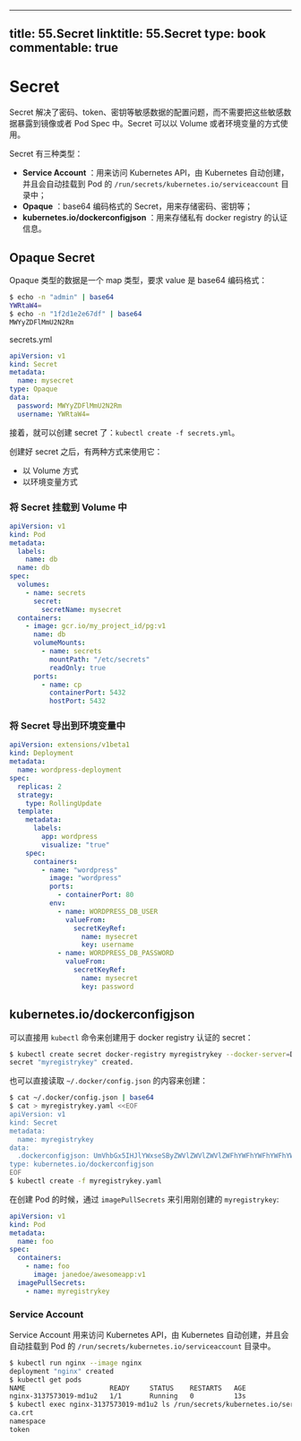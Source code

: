 
---
title: 55.Secret
linktitle: 55.Secret
type: book
commentable: true
---

# Secret

Secret 解决了密码、token、密钥等敏感数据的配置问题，而不需要把这些敏感数据暴露到镜像或者 Pod Spec 中。Secret 可以以 Volume 或者环境变量的方式使用。

Secret 有三种类型：

- **Service Account** ：用来访问 Kubernetes API，由 Kubernetes 自动创建，并且会自动挂载到 Pod 的 `/run/secrets/kubernetes.io/serviceaccount` 目录中；
- **Opaque** ：base64 编码格式的 Secret，用来存储密码、密钥等；
- **kubernetes.io/dockerconfigjson** ：用来存储私有 docker registry 的认证信息。

## Opaque Secret

Opaque 类型的数据是一个 map 类型，要求 value 是 base64 编码格式：

```sh
$ echo -n "admin" | base64
YWRtaW4=
$ echo -n "1f2d1e2e67df" | base64
MWYyZDFlMmU2N2Rm
```

secrets.yml

```yaml
apiVersion: v1
kind: Secret
metadata:
  name: mysecret
type: Opaque
data:
  password: MWYyZDFlMmU2N2Rm
  username: YWRtaW4=
```

接着，就可以创建 secret 了：`kubectl create -f secrets.yml`。

创建好 secret 之后，有两种方式来使用它：

- 以 Volume 方式
- 以环境变量方式

### 将 Secret 挂载到 Volume 中

```yaml
apiVersion: v1
kind: Pod
metadata:
  labels:
    name: db
  name: db
spec:
  volumes:
    - name: secrets
      secret:
        secretName: mysecret
  containers:
    - image: gcr.io/my_project_id/pg:v1
      name: db
      volumeMounts:
        - name: secrets
          mountPath: "/etc/secrets"
          readOnly: true
      ports:
        - name: cp
          containerPort: 5432
          hostPort: 5432
```

### 将 Secret 导出到环境变量中

```yaml
apiVersion: extensions/v1beta1
kind: Deployment
metadata:
  name: wordpress-deployment
spec:
  replicas: 2
  strategy:
    type: RollingUpdate
  template:
    metadata:
      labels:
        app: wordpress
        visualize: "true"
    spec:
      containers:
        - name: "wordpress"
          image: "wordpress"
          ports:
            - containerPort: 80
          env:
            - name: WORDPRESS_DB_USER
              valueFrom:
                secretKeyRef:
                  name: mysecret
                  key: username
            - name: WORDPRESS_DB_PASSWORD
              valueFrom:
                secretKeyRef:
                  name: mysecret
                  key: password
```

## kubernetes.io/dockerconfigjson

可以直接用 `kubectl` 命令来创建用于 docker registry 认证的 secret：

```sh
$ kubectl create secret docker-registry myregistrykey --docker-server=DOCKER_REGISTRY_SERVER --docker-username=DOCKER_USER --docker-password=DOCKER_PASSWORD --docker-email=DOCKER_EMAIL
secret "myregistrykey" created.
```

也可以直接读取 `~/.docker/config.json` 的内容来创建：

```sh
$ cat ~/.docker/config.json | base64
$ cat > myregistrykey.yaml <<EOF
apiVersion: v1
kind: Secret
metadata:
  name: myregistrykey
data:
  .dockerconfigjson: UmVhbGx5IHJlYWxseSByZWVlZWVlZWVlZWFhYWFhYWFhYWFhYWFhYWFhYWFhYWFhYWFhYWxsbGxsbGxsbGxsbGxsbGxsbGxsbGxsbGxsbGxsbGx5eXl5eXl5eXl5eXl5eXl5eXl5eSBsbGxsbGxsbGxsbGxsbG9vb29vb29vb29vb29vb29vb29vb29vb29vb25ubm5ubm5ubm5ubm5ubm5ubm5ubm5ubmdnZ2dnZ2dnZ2dnZ2dnZ2dnZ2cgYXV0aCBrZXlzCg==
type: kubernetes.io/dockerconfigjson
EOF
$ kubectl create -f myregistrykey.yaml
```

在创建 Pod 的时候，通过 `imagePullSecrets` 来引用刚创建的 `myregistrykey`:

```yaml
apiVersion: v1
kind: Pod
metadata:
  name: foo
spec:
  containers:
    - name: foo
      image: janedoe/awesomeapp:v1
  imagePullSecrets:
    - name: myregistrykey
```

### Service Account

Service Account 用来访问 Kubernetes API，由 Kubernetes 自动创建，并且会自动挂载到 Pod 的 `/run/secrets/kubernetes.io/serviceaccount` 目录中。

```sh
$ kubectl run nginx --image nginx
deployment "nginx" created
$ kubectl get pods
NAME                     READY     STATUS    RESTARTS   AGE
nginx-3137573019-md1u2   1/1       Running   0          13s
$ kubectl exec nginx-3137573019-md1u2 ls /run/secrets/kubernetes.io/serviceaccount
ca.crt
namespace
token
```

    
